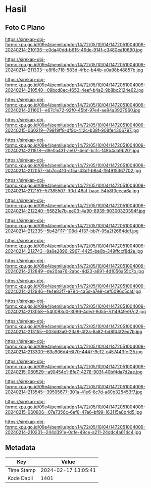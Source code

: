 # Hasil

## Foto C Plano

https://sirekap-obj-formc.kpu.go.id/09e4/pemilu/pdpr/14/72/05/10/04/1472051004009-20240214-210136--c0da40dd-b615-46de-914f-c3480ea10690.jpg

https://sirekap-obj-formc.kpu.go.id/09e4/pemilu/pdpr/14/72/05/10/04/1472051004009-20240214-211333--e8f6c718-583d-4fbc-b44b-e0a98b48857b.jpg

https://sirekap-obj-formc.kpu.go.id/09e4/pemilu/pdpr/14/72/05/10/04/1472051004009-20240214-210540--09bcd8ec-f653-4eef-b4a2-9b8bc2124e62.jpg

https://sirekap-obj-formc.kpu.go.id/09e4/pemilu/pdpr/14/72/05/10/04/1472051004009-20240214-211601--e67c1e72-92f0-45bf-97e4-ae84a3927960.jpg

https://sirekap-obj-formc.kpu.go.id/09e4/pemilu/pdpr/14/72/05/10/04/1472051004009-20240215-060219--79919ff8-df9c-412c-b38f-908fe4306797.jpg

https://sirekap-obj-formc.kpu.go.id/09e4/pemilu/pdpr/14/72/05/10/04/1472051004009-20240214-211818--d9e0a431-ae07-4eaf-bc1c-f48b4da9b201.jpg

https://sirekap-obj-formc.kpu.go.id/09e4/pemilu/pdpr/14/72/05/10/04/1472051004009-20240214-212057--bb7cc410-c15a-43df-b8a4-f94915367702.jpg

https://sirekap-obj-formc.kpu.go.id/09e4/pemilu/pdpr/14/72/05/10/04/1472051004009-20240214-212151--57385507-ff0d-48af-baac-54b8f0eeca6a.jpg

https://sirekap-obj-formc.kpu.go.id/09e4/pemilu/pdpr/14/72/05/10/04/1472051004009-20240214-212240--55821e7b-ee03-4a90-8939-90300320394f.jpg

https://sirekap-obj-formc.kpu.go.id/09e4/pemilu/pdpr/14/72/05/10/04/1472051004009-20240214-212335--5b42f117-108d-4f37-bb7f-05a2f2664ddf.jpg

https://sirekap-obj-formc.kpu.go.id/09e4/pemilu/pdpr/14/72/05/10/04/1472051004009-20240214-212743--8a6e2896-2967-4425-be0b-349ffccf8d2e.jpg

https://sirekap-obj-formc.kpu.go.id/09e4/pemilu/pdpr/14/72/05/10/04/1472051004009-20240214-212849--de20aa76-2abc-4d23-a691-4d1056a55c7b.jpg

https://sirekap-obj-formc.kpu.go.id/09e4/pemilu/pdpr/14/72/05/10/04/1472051004009-20240214-212946--fe4e83f7-e794-4a5d-a7e8-cef0096c5caf.jpg

https://sirekap-obj-formc.kpu.go.id/09e4/pemilu/pdpr/14/72/05/10/04/1472051004009-20240214-213058--540083d0-3096-4ded-9d55-7d14949e97c2.jpg

https://sirekap-obj-formc.kpu.go.id/09e4/pemilu/pdpr/14/72/05/10/04/1472051004009-20240214-213155--003dd3a0-23a8-4f2a-8a82-bd8f44f2ed7b.jpg

https://sirekap-obj-formc.kpu.go.id/09e4/pemilu/pdpr/14/72/05/10/04/1472051004009-20240214-213300--63a906d4-6f70-4447-9c12-c457443fef25.jpg

https://sirekap-obj-formc.kpu.go.id/09e4/pemilu/pdpr/14/72/05/10/04/1472051004009-20240215-060529--a90454c1-8fe7-4278-903f-40bf4da7d2ae.jpg

https://sirekap-obj-formc.kpu.go.id/09e4/pemilu/pdpr/14/72/05/10/04/1472051004009-20240214-213545--39505677-301a-41e6-8c7d-a80b325453f7.jpg

https://sirekap-obj-formc.kpu.go.id/09e4/pemilu/pdpr/14/72/05/10/04/1472051004009-20240215-060806--07e7356c-6ef8-47a6-bf99-163115a8b4d5.jpg

https://sirekap-obj-formc.kpu.go.id/09e4/pemilu/pdpr/14/72/05/10/04/1472051004009-20240214-210231--244d391e-0dfe-49ce-a211-24ddc4a614c4.jpg


## Metadata

| Key        | Value               |
| ---------- | ------------------- |
| Time Stamp | 2024-02-17 13:05:41 |
| Kode Dapil | 1401                |



